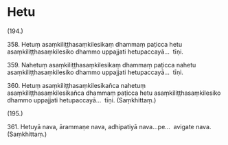 # Hetu

(194.)

358\. Hetuṃ asaṃkiliṭṭhasaṃkilesikaṃ dhammaṃ paṭicca hetu asaṃkiliṭṭhasaṃkilesiko dhammo uppajjati hetupaccayā…  tīṇi.

359\. Nahetuṃ asaṃkiliṭṭhasaṃkilesikaṃ dhammaṃ paṭicca nahetu asaṃkiliṭṭhasaṃkilesiko dhammo uppajjati hetupaccayā…  tīṇi.

360\. Hetuṃ asaṃkiliṭṭhasaṃkilesikañca nahetuṃ asaṃkiliṭṭhasaṃkilesikañca dhammaṃ paṭicca hetu asaṃkiliṭṭhasaṃkilesiko dhammo uppajjati hetupaccayā…  tīṇi. (Saṃkhittaṃ.)

(195.)

361\. Hetuyā nava, ārammaṇe nava, adhipatiyā nava…pe…  avigate nava. (Saṃkhittaṃ.)
